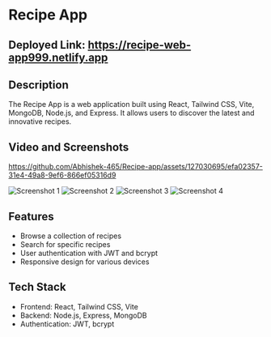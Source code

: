 # Recipe App

## Deployed Link: https://recipe-web-app999.netlify.app

## Description

The Recipe App is a web application built using React, Tailwind CSS, Vite, MongoDB, Node.js, and Express. It allows users to discover the latest and innovative recipes.

## Video and Screenshots



https://github.com/Abhishek-465/Recipe-app/assets/127030695/efa02357-31e4-49a8-9ef6-866ef05316d9



![Screenshot 1](https://github.com/Abhishek-465/Recipe-app/assets/127030695/f855a95b-7218-467a-a632-2b42e88aa92e)
![Screenshot 2](https://github.com/Abhishek-465/Recipe-app/assets/127030695/c223a3b9-a813-43f0-a888-87243ba9a6af)
![Screenshot 3](https://github.com/Abhishek-465/Recipe-app/assets/127030695/599ad9f4-92fe-4f27-b47b-889a1934f55f)
![Screenshot 4](https://github.com/Abhishek-465/Recipe-app/assets/127030695/516ae84d-0be9-47cc-8274-c099ab219e7f)

## Features

- Browse a collection of recipes
- Search for specific recipes
- User authentication with JWT and bcrypt
- Responsive design for various devices

## Tech Stack

- Frontend: React, Tailwind CSS, Vite
- Backend: Node.js, Express, MongoDB
- Authentication: JWT, bcrypt
